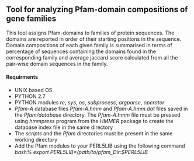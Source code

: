 ## Tool for analyzing Pfam-domain compositions of gene families
This tool assigns Pfam-domains to families of protein sequences. The domains are reported in order of their starting positions in the sequence. Domain compositions of each given family is summarised in terms of percentage of sequences containing the domains found in the corresponding family and average jaccard score calculated from all the pair-wise domain sequences in the family.

#### Requirments
* UNIX based OS
* PYTHON 2.7
* PYTHON modules _re_, _sys_, _os_, _subprocess_, _argparse_, _operator_
* _Pfam-A_ database files _Pfam-A.hmm_ and _Pfam-A.hmm.dat_ files saved in the _Pfam\/database_ directory. The _Pfam-A.hmm_ file must be pressed using _hmmpress_ program from the _HMMER_ package to create the database index file in the same directory
* The _scripts_ and the _Pfam_ directories must be present in the same working directory
* Add the Pfam modules to your PERL5LIB using the following command _bash\% export PERL5LIB\=\/path\/to\/pfam\_Dir\:$PERL5LIB_


